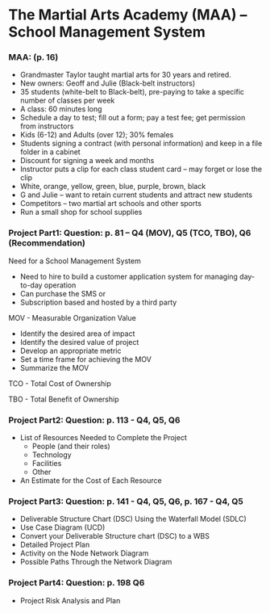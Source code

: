 # The Martial Arts Academy (MAA) – School Management System

### MAA: (p. 16)
- Grandmaster Taylor taught martial arts for 30 years and retired.
- New owners: Geoff and Julie (Black-belt instructors)
- 35 students (white-belt to Black-belt), pre-paying to take a specific number of classes
per week
- A class: 60 minutes long
- Schedule a day to test; fill out a form; pay a test fee; get permission from instructors
- Kids (6-12) and Adults (over 12); 30% females
- Students signing a contract (with personal information) and keep in a file folder in a
cabinet
- Discount for signing a week and months
- Instructor puts a clip for each class student card – may forget or lose the clip
- White, orange, yellow, green, blue, purple, brown, black
- G and Julie – want to retain current students and attract new students
- Competitors – two martial art schools and other sports
- Run a small shop for school supplies 

### Project Part1: Question: p. 81 – Q4 (MOV), Q5 (TCO, TBO), Q6 (Recommendation)
Need for a School Management System
- Need to hire to build a customer application system for managing day-to-day operation
- Can purchase the SMS or
- Subscription based and hosted by a third party

MOV - Measurable Organization Value
- Identify the desired area of impact
- Identify the desired value of project
- Develop an appropriate metric
- Set a time frame for achieving the MOV
- Summarize the MOV

TCO - Total Cost of Ownership

TBO - Total Benefit of Ownership

### Project Part2: Question: p. 113 - Q4, Q5, Q6
- List of Resources Needed to Complete the Project
  * People (and their roles)
  * Technology
  * Facilities
  * Other
- An Estimate for the Cost of Each Resource

### Project Part3: Question: p. 141 - Q4, Q5, Q6, p. 167 - Q4, Q5
- Deliverable Structure Chart (DSC) Using the Waterfall Model (SDLC)
- Use Case Diagram (UCD)
- Convert your Deliverable Structure chart (DSC) to a WBS
- Detailed Project Plan
- Activity on the Node Network Diagram
- Possible Paths Through the Network Diagram

### Project Part4: Question: p. 198 Q6
- Project Risk Analysis and Plan
